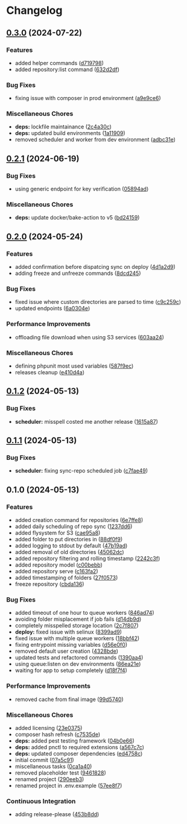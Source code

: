 # Changelog

## [0.3.0](https://github.com/nethesis/parceler/compare/v0.2.1...v0.3.0) (2024-07-22)


### Features

* added helper commands ([d719798](https://github.com/nethesis/parceler/commit/d719798c1176deb8f0653723b756bff0925b7906))
* added repository:list command ([632d2df](https://github.com/nethesis/parceler/commit/632d2dfe1584af315c5a00cc7a7d974996ae1ed1))


### Bug Fixes

* fixing issue with composer in prod environment ([a9e9ce6](https://github.com/nethesis/parceler/commit/a9e9ce68b179b04f8b7f48a8e98bb1ebc20d6e6f))


### Miscellaneous Chores

* **deps:** lockfile maintainance ([2c4a30c](https://github.com/nethesis/parceler/commit/2c4a30c1157ecb5864e27a0ff7cb14481d85ca0b))
* **deps:** updated build environments ([1a11909](https://github.com/nethesis/parceler/commit/1a1190921adfe5e955e3252d0e0a732ff9dcf5cf))
* removed scheduler and worker from dev environment ([adbc31e](https://github.com/nethesis/parceler/commit/adbc31ea0349268846ec945017fdc02a621fe099))

## [0.2.1](https://github.com/nethesis/parceler/compare/v0.2.0...v0.2.1) (2024-06-19)


### Bug Fixes

* using generic endpoint for key verification ([05894ad](https://github.com/nethesis/parceler/commit/05894ad46a9f12d011c1856a7ce2d66480255dd2))


### Miscellaneous Chores

* **deps:** update docker/bake-action to v5 ([bd24159](https://github.com/nethesis/parceler/commit/bd241599b024418e95a9480633c2f892c441419d))

## [0.2.0](https://github.com/nethesis/parceler/compare/v0.1.2...v0.2.0) (2024-05-24)


### Features

* added confirmation before dispatcing sync on deploy ([4d1a2d9](https://github.com/nethesis/parceler/commit/4d1a2d98c18120627396bcf44aeff0e37bb9de87))
* adding freeze and unfreeze commands ([8dcd245](https://github.com/nethesis/parceler/commit/8dcd24554cbf7e3729f166c39e760989a5ebbf7c))


### Bug Fixes

* fixed issue where custom directories are parsed to time ([c9c259c](https://github.com/nethesis/parceler/commit/c9c259c33904fa464a04345a7cff4d91f2a44447))
* updated endpoints ([6a0304e](https://github.com/nethesis/parceler/commit/6a0304e3a7a0c8d7e22c580c20083ac95faaa653))


### Performance Improvements

* offloading file download when using S3 services ([603aa24](https://github.com/nethesis/parceler/commit/603aa2457cdd67d9515aee6c48e1b30ebd3b5b9c))


### Miscellaneous Chores

* defining phpunit most used variables ([587f9ec](https://github.com/nethesis/parceler/commit/587f9ecca25a4b04699056d198383f8826562ed2))
* releases cleanup ([e410d4a](https://github.com/nethesis/parceler/commit/e410d4a08f12feb585404331323daceb02d52b70))

## [0.1.2](https://github.com/nethesis/parceler/compare/v0.1.1...v0.1.2) (2024-05-13)


### Bug Fixes

* **scheduler:** misspell costed me another release ([1615a87](https://github.com/nethesis/parceler/commit/1615a87aefce35d17cdb8442aa62cdcb9a08f126))

## [0.1.1](https://github.com/nethesis/parceler/compare/v0.1.0...v0.1.1) (2024-05-13)


### Bug Fixes

* **scheduler:** fixing sync-repo scheduled job ([c7fae49](https://github.com/nethesis/parceler/commit/c7fae49b18c4ac9e2cce4ab468f025ba85b2b009))

## 0.1.0 (2024-05-13)


### Features

* added creation command for repositories ([6e7ffe8](https://github.com/nethesis/parceler/commit/6e7ffe8ad77c0caa1bf748a391b0eceae97d72af))
* added daily scheduling of repo sync ([1237dd6](https://github.com/nethesis/parceler/commit/1237dd612662edd8e45a03be63bb2d787c490705))
* added flysystem for S3 ([cae95a8](https://github.com/nethesis/parceler/commit/cae95a8532d11d549a28b4b76287e0c9222ea238))
* added folder to put directories in ([88df0f9](https://github.com/nethesis/parceler/commit/88df0f9304c173b3952e3fbf69dd837f1130f659))
* added logging to stdout by default ([47b19ad](https://github.com/nethesis/parceler/commit/47b19ad23e788c2008ec357019cc55dd06ed700e))
* added removal of old directories ([45062dc](https://github.com/nethesis/parceler/commit/45062dc57c55da429786368a39a9856114f86201))
* added repository filtering and rolling timestamp ([2242c3f](https://github.com/nethesis/parceler/commit/2242c3fc3a1fefab68dd72a5d9f1ee63b7862a42))
* added repository model ([c00bebb](https://github.com/nethesis/parceler/commit/c00bebb02db8ce877eaf5d238d3753e8d76ed259))
* added repository serve ([c163fa2](https://github.com/nethesis/parceler/commit/c163fa2ebb4031c3ec4e086bbe66605bd325c254))
* added timestamping of folders ([27f0573](https://github.com/nethesis/parceler/commit/27f0573bcbf4a441528b49e81e6316578631e2e2))
* freeze repository ([cbda136](https://github.com/nethesis/parceler/commit/cbda1369d5e364e4a154ba7fe54629381565f8a4))


### Bug Fixes

* added timeout of one hour to queue workers ([846ad74](https://github.com/nethesis/parceler/commit/846ad7466371b9730602619bebaaab2b6faeb1f4))
* avoiding folder misplacement if job fails ([d14db9d](https://github.com/nethesis/parceler/commit/d14db9d05d44cdb33b1ffb6dad54f4b4fa1cf053))
* completely misspelled storage location ([2c7f807](https://github.com/nethesis/parceler/commit/2c7f80759ebbc0ca4fe63078e20878d1550166dd))
* **deploy:** fixed issue with selinux ([8399ad9](https://github.com/nethesis/parceler/commit/8399ad99f0b18f12722e21209b1acb23b1f76379))
* fixed issue with multiple queue workers ([18bbf42](https://github.com/nethesis/parceler/commit/18bbf42d5de39a24f7ae98398633ae17000ad037))
* fixing entrypoint missing variables ([d56e0f0](https://github.com/nethesis/parceler/commit/d56e0f0e2563fd9148fa3cb7aa1766f4854805cb))
* removed default user creation ([4328bde](https://github.com/nethesis/parceler/commit/4328bde1be4f581167ee40409301267faa586d58))
* updated tests and refactored commands ([1390aa4](https://github.com/nethesis/parceler/commit/1390aa4cd53f9e1958a7cc9b18ee17e5c0b91d9c))
* using queue:listen on dev environments ([86ea21e](https://github.com/nethesis/parceler/commit/86ea21ee3c517add19b5848aabf848ba29b950a0))
* waiting for app to setup completely ([d18f7f4](https://github.com/nethesis/parceler/commit/d18f7f4a6512b458207eb6940616514955563981))


### Performance Improvements

* removed cache from final image ([99d5740](https://github.com/nethesis/parceler/commit/99d574085f25afe6c62567387e21d701b20ce605))


### Miscellaneous Chores

* added licensing ([23e0375](https://github.com/nethesis/parceler/commit/23e037589c06d90dc33a17b99aba1fbb62be8e96))
* composer hash refresh ([c7535de](https://github.com/nethesis/parceler/commit/c7535dec411c7832919c62cb427152692791d6c7))
* **deps:** added pest testing framework ([04b0e66](https://github.com/nethesis/parceler/commit/04b0e663f9ace982487f8b1bd5a676c1519a4c00))
* **deps:** added pnctl to required extensions ([a567c7c](https://github.com/nethesis/parceler/commit/a567c7c8b5dd4471e1426c7f58e4a1f6cbc6a528))
* **deps:** updated composer dependencies ([ed4758c](https://github.com/nethesis/parceler/commit/ed4758c277dbfae342e1ff31caff874f543aa6fc))
* initial commit ([07a5c91](https://github.com/nethesis/parceler/commit/07a5c915c0f0a58cd89e38da72478c8159f9b8a7))
* miscellaneous tasks ([0ca1a40](https://github.com/nethesis/parceler/commit/0ca1a40c0215d125658d78311006dc54aca40188))
* removed placeholder test ([9461828](https://github.com/nethesis/parceler/commit/946182868a1427288408872df03806ba7a1280c8))
* renamed project ([290eeb3](https://github.com/nethesis/parceler/commit/290eeb33e3e1b80a74671816589c583071fe72b7))
* renamed project in .env.example ([57ee8f7](https://github.com/nethesis/parceler/commit/57ee8f75d2ad3a02cb32f9ea89fe0f2461f9b08e))


### Continuous Integration

* adding release-please ([453b8dd](https://github.com/nethesis/parceler/commit/453b8dd9607b1d34b4e168cc7d42d709a188a34e))

